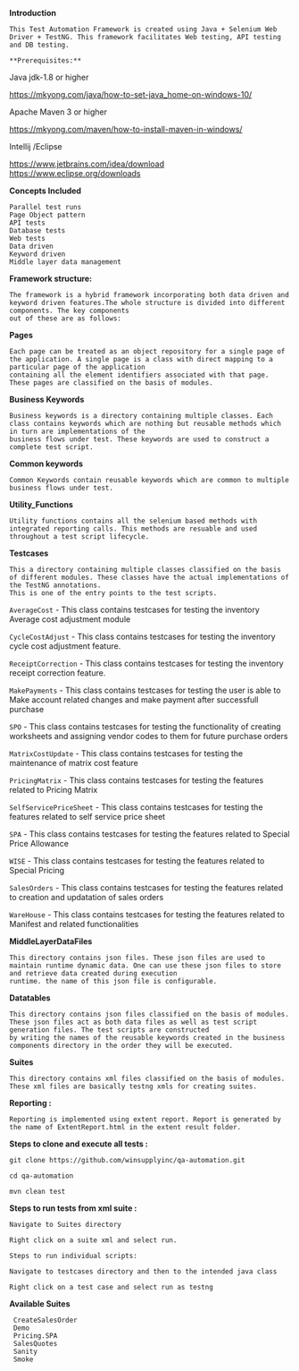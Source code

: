 **Introduction**
	
	This Test Automation Framework is created using Java + Selenium Web Driver + TestNG. This framework facilitates Web testing, API testing and DB testing.
	
	**Prerequisites:**
	
Java jdk-1.8 or higher

https://mkyong.com/java/how-to-set-java_home-on-windows-10/

Apache Maven 3 or higher

https://mkyong.com/maven/how-to-install-maven-in-windows/
	
Intellij /Eclipse

https://www.jetbrains.com/idea/download
https://www.eclipse.org/downloads
	
**Concepts Included**
	
	Parallel test runs
	Page Object pattern
	API tests
	Database tests
	Web tests
	Data driven
	Keyword driven
	Middle layer data management
	
	
**Framework structure:**
	
	The framework is a hybrid framework incorporating both data driven and keyword driven features.The whole structure is divided into different components. The key components 
	out of these are as follows:
	
**Pages**
	
	Each page can be treated as an object repository for a single page of the application. A single page is a class with direct mapping to a particular page of the application
	containing all the element identifiers associated with that page. These pages are classified on the basis of modules.
	
**Business Keywords**
	 
	Business keywords is a directory containing multiple classes. Each class contains keywords which are nothing but reusable methods which in turn are implementations of the 
	business flows under test. These keywords are used to construct a complete test script.
	
**Common keywords**
	
	Common Keywords contain reusable keywords which are common to multiple business flows under test.
**Utility_Functions**
	
	Utility functions contains all the selenium based methods with integrated reporting calls. This methods are resuable and used throughout a test script lifecycle.
	
**Testcases**
	
	This a directory containing multiple classes classified on the basis of different modules. These classes have the actual implementations of the TestNG annotations. 
	This is one of the entry points to the test scripts.
`AverageCost` - This class contains testcases for testing the inventory Average cost adjustment module

`CycleCostAdjust` - This class contains testcases for testing the inventory cycle cost adjustment feature.

`ReceiptCorrection` - This class contains testcases for testing the inventory receipt correction feature.

`MakePayments` - This class contains testcases for testing the user is able to Make account related changes and make payment after successfull purchase

`SPO` - This class contains testcases for testing the functionality of creating worksheets and assigning vendor codes to them for future purchase orders


`MatrixCostUpdate` - This class contains testcases for testing the maintenance of matrix cost feature

`PricingMatrix`  - This class contains testcases for testing the features related to Pricing Matrix

`SelfServicePriceSheet` - This class contains testcases for testing the features related to self service price sheet

`SPA` - This class contains testcases for testing the features related to Special Price Allowance

`WISE` - This class contains testcases for testing the features related to Special Pricing

`SalesOrders` - This class contains testcases for testing the features related to creation and updatation of sales orders

`WareHouse` - This class contains testcases for testing the features related to Manifest and related functionalities
	
**MiddleLayerDataFiles**
	
	This directory contains json files. These json files are used to maintain runtime dynamic data. One can use these json files to store and retrieve data created during execution 
	runtime. the name of this json file is configurable.
	
**Datatables**
	
	This directory contains json files classified on the basis of modules. These json files act as both data files as well as test script generation files. The test scripts are constructed
	by writing the names of the reusable keywords created in the business components directory in the order they will be executed.
	
**Suites**
	
	This directory contains xml files classified on the basis of modules. These xml files are basically testng xmls for creating suites.
	
	
**Reporting :**
	
	Reporting is implemented using extent report. Report is generated by the name of ExtentReport.html in the extent result folder.
	
	
	
**Steps to clone and execute all tests :**
	
	git clone https://github.com/winsupplyinc/qa-automation.git
	
	cd qa-automation
	
	mvn clean test
	
	
**Steps to run tests from xml suite :**
	
	Navigate to Suites directory
	
	Right click on a suite xml and select run.
	
	Steps to run individual scripts:
	
	Navigate to testcases directory and then to the intended java class
	
	Right click on a test case and select run as testng

**Available Suites**

     CreateSalesOrder
     Demo
     Pricing.SPA
     SalesQuotes
     Sanity
     Smoke
	
	
